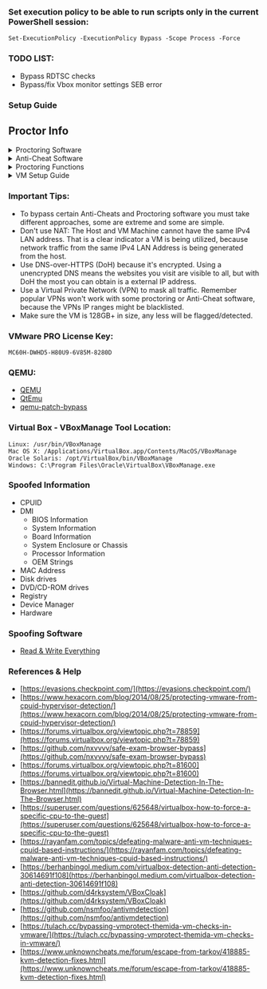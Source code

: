 ### Set execution policy to be able to run scripts only in the current PowerShell session:
```
Set-ExecutionPolicy -ExecutionPolicy Bypass -Scope Process -Force
```

### TODO LIST:
- Bypass RDTSC checks
- Bypass/fix Vbox monitor settings SEB error

### Setup Guide


## Proctor Info
<details>
<summary>Proctoring Software</summary>

| Software | Browser Extension | System Test | Bypassed | Difficulty |
| - | - | - | - | - |
| Pafish |  | [Link](https://github.com/a0rtega/pafish) | ✅ |  |
| Al-Khaser |  | [Link](https://github.com/LordNoteworthy/al-khaser) | ❔ |  |
| Pearson VUE |  | [Link](https://system-test.onvue.com/system_test?customer=pearson_vue) | ❔ | 🤬 |
| ProctorU | ✅ | [FF Addon](https://s3-us-west-2.amazonaws.com/proctoru-assets/extension/firefox-extension-latest.xpi) or [Chrome Addon](https://chrome.google.com/webstore/detail/proctoru/goobgennebinldhonaajgafidboenlkl) | ✅ |  |
| ProctorU: Guardian Browser |  | [Link](https://guardian.meazurelearning.com/) | ❔ |  |
| Proctorio | ✅ | [Link](https://getproctorio.com/) | ✅ |  |
| Examity |  |  | ❔ |  |
| Respondus (LockDown Browser) | ✅ | [Link](https://download.respondus.com/lockdown/download.php) | ❔ |  |
| Kryterion |  |  | ❔ |  |
| Honorlock | ✅ | [Link](https://app.honorlock.com/install/extension) | ✅ | 😀 |

</details>

<details>
<summary>Anti-Cheat Software</summary>

| Software | Bypassed | Difficulty |
| - | - | - |
| Easy Anti-Cheat (EAC) |  |  |
| BattlEye |  |  |
| Vanguard |  |  |

</details>

<details>
<summary>Proctoring Functions</summary>
  <details>
  <summary>Honorlock</summary>
    
  | **Function** | **Description** |
  |-|-|
  | Record Webcam | Record student's testing enviroment using webcam |
  | Record Screen | Record student's screen during exam |
  | Record Web Traffic | Log student's internet activity |
  | Room Scan | Record a 360 degree enviroment scan before the assessment begins |
  | Disable Copy/Paste | Block clipboard actions |
  | Disable Printing | Block printing exam content |
  | Browser Guard | Limit browser activity to exam content and allowed site URLs only |
  | Allowed Site URLs | Allow access to specific websites during an exam session |
  | Student Photo | Capture student photo before the assessment begins |
  | Student ID | Capture ID photo before the assessment begins |
  
  </details>

  <details>
  <summary>Proctorio</summary>
  
  | **Recording Settings** | **Verification Settings** | **Lock Down Settings** |
  |-|-|-|
  | Record Video | Verify Video | Force Full Screen |
  | Record Audio | Verify Audio | Only One Screen |
  | Record Screen | Verify Identity | Disable New Tabs |
  | Record Web Traffic | Verify Desktop | Close Open Tabs |
  | Record Desk | Verify Signature | Disable Printing |
  |  |  | Disable Clipboard |
  |  |  | Clear Cache |
  |  |  | Disable Right Click |
  |  |  | Prevent Re-Entry |
  
  </details>
  
</details>

<details>
<summary>VM Setup Guide</summary>
  <details>
  <summary>Oracle VM VirtualBox</summary>
    
  - General
      - Advanced
          - Shared Clipboard: Bidirectional
          - Drag'n'Drop: Bidirectional
  - System
      - Processor
          - ✅ Enable PAE/NX
          - ✅ Enable Nested VT-x/AMD-V
      - Acceleration
          - Paravirtualization Interface: Legacy
          - Hardware Virtualization: ✅
  - Network
      - Adapter 1
          - ✅ Enable Network Adapter
          - Attach to: `Bridged Adapter`
          - MAC Address: Randomize fully!
  </details>

  <details>
  <summary>VMware</summary>
  
  ## 1st Step: Add following settings into .vmx
  
  ```
  hypervisor.cpuid.v0 = "FALSE"
  board-id.reflectHost = "TRUE"
  hw.model.reflectHost = "TRUE"
  serialNumber.reflectHost = "TRUE"
  SMBIOS.reflectHost = "TRUE"
  SMBIOS.noOEMStrings = "TRUE"
  SMBIOS.addHostVendor = "TRUE"
  isolation.tools.getPtrLocation.disable = "TRUE"
  isolation.tools.setPtrLocation.disable = "TRUE"
  isolation.tools.setVersion.disable = "TRUE"
  isolation.tools.getVersion.disable = "TRUE"
  monitor_control.disable_directexec = "TRUE"
  monitor_control.disable_chksimd = "TRUE"
  monitor_control.disable_ntreloc = "TRUE"
  monitor_control.disable_selfmod = "TRUE"
  monitor_control.disable_reloc = "TRUE"
  monitor_control.disable_btinout = "TRUE"
  monitor_control.disable_btmemspace = "TRUE"
  monitor_control.disable_btpriv = "TRUE"
  monitor_control.disable_btseg = "TRUE"
  monitor_control.restrict_backdoor = "TRUE"
  ```
  
  If you have a SCSI virtual disk at scsi0 slot (first slot) as your system drive, remember to add
  
  ```
  scsi0:0.productID = "Whatever you want"
  scsi0:0.vendorID = "Whatever you want"
  ```
  
  I use
  ```
  scsi0:0.productID = "Tencent SSD"
  scsi0:0.vendorID = "Tencent"
  ```
  
  ## 2nd Step: Modify MAC address
  
  Modify guest's MAC address to whatever except below:
  ```
  	TCHAR *szMac[][2] = {
  		{ _T("\x00\x05\x69"), _T("00:05:69") }, // VMWare, Inc.
  		{ _T("\x00\x0C\x29"), _T("00:0c:29") }, // VMWare, Inc.
  		{ _T("\x00\x1C\x14"), _T("00:1C:14") }, // VMWare, Inc.
  		{ _T("\x00\x50\x56"), _T("00:50:56") },	// VMWare, Inc.
  	};
  ```
  
  ![mac](https://github.com/hzqst/VmwareHardenedLoader/raw/master/img/4.png)
  
  You could add
  
  ```
  ethernet0.address = "Some random mac address"
  ```
  Into vmx file instead of modifying MAC address in VMware GUI
  
  I use
  
  ```
  ethernet0.address = "00:11:56:20:D2:E8"
  ```

  </details>

  <details>
  <summary>QEMU/KVM</summary>
  - [QEMU Setup Guide](https://christitus.com/vm-setup-in-linux/)
    
  </details>
  
</details>



### Important Tips:
* To bypass certain Anti-Cheats and Proctoring software you must take different approaches, some are extreme and some are simple.
* Don't use NAT: The Host and VM Machine cannot have the same IPv4 LAN address. That is a clear indicator a VM is being utilized, because network traffic from the same IPv4 LAN Address is being generated from the host.
* Use DNS-over-HTTPS (DoH) because it's encrypted. Using a unencrypted DNS means the websites you visit are visible to all, but with DoH the most you can obtain is a external IP address.
* Use a Virtual Private Network (VPN) to mask all traffic. Remember popular VPNs won't work with some proctoring or Anti-Cheat software, because the VPNs IP ranges might be blacklisted.
* Make sure the VM is 128GB+ in size, any less will be flagged/detected.

### VMware PRO License Key:
```
MC60H-DWHD5-H80U9-6V85M-8280D
```

### QEMU:
* [QEMU](https://qemu.weilnetz.de/w64/)
* [QtEmu](https://sourceforge.net/projects/qtemu/)
* [qemu-patch-bypass](https://github.com/zhaodice/qemu-anti-detection)

### Virtual Box - VBoxManage Tool Location:
```
Linux: /usr/bin/VBoxManage
Mac OS X: /Applications/VirtualBox.app/Contents/MacOS/VBoxManage
Oracle Solaris: /opt/VirtualBox/bin/VBoxManage
Windows: C:\Program Files\Oracle\VirtualBox\VBoxManage.exe
```

### Spoofed Information
- CPUID
- DMI
  - BIOS Information
  - System Information
  - Board Information
  - System Enclosure or Chassis
  - Processor Information
  - OEM Strings
- MAC Address
- Disk drives
- DVD/CD-ROM drives
- Registry
- Device Manager
- Hardware

### Spoofing Software
- [Read & Write Everything](http://rweverything.com/download/)

### References & Help
- [https://evasions.checkpoint.com/](https://evasions.checkpoint.com/)
- [https://www.hexacorn.com/blog/2014/08/25/protecting-vmware-from-cpuid-hypervisor-detection/](https://www.hexacorn.com/blog/2014/08/25/protecting-vmware-from-cpuid-hypervisor-detection/)
- [https://forums.virtualbox.org/viewtopic.php?t=78859](https://forums.virtualbox.org/viewtopic.php?t=78859)
- [https://github.com/nxvvvv/safe-exam-browser-bypass](https://github.com/nxvvvv/safe-exam-browser-bypass)
- [https://forums.virtualbox.org/viewtopic.php?t=81600](https://forums.virtualbox.org/viewtopic.php?t=81600)
- [https://bannedit.github.io/Virtual-Machine-Detection-In-The-Browser.html](https://bannedit.github.io/Virtual-Machine-Detection-In-The-Browser.html)
- [https://superuser.com/questions/625648/virtualbox-how-to-force-a-specific-cpu-to-the-guest](https://superuser.com/questions/625648/virtualbox-how-to-force-a-specific-cpu-to-the-guest)
- [https://rayanfam.com/topics/defeating-malware-anti-vm-techniques-cpuid-based-instructions/](https://rayanfam.com/topics/defeating-malware-anti-vm-techniques-cpuid-based-instructions/)
- [https://berhanbingol.medium.com/virtualbox-detection-anti-detection-30614691f108](https://berhanbingol.medium.com/virtualbox-detection-anti-detection-30614691f108)
- [https://github.com/d4rksystem/VBoxCloak](https://github.com/d4rksystem/VBoxCloak)
- [https://github.com/nsmfoo/antivmdetection](https://github.com/nsmfoo/antivmdetection)
- [https://tulach.cc/bypassing-vmprotect-themida-vm-checks-in-vmware/](https://tulach.cc/bypassing-vmprotect-themida-vm-checks-in-vmware/)
- [https://www.unknowncheats.me/forum/escape-from-tarkov/418885-kvm-detection-fixes.html](https://www.unknowncheats.me/forum/escape-from-tarkov/418885-kvm-detection-fixes.html)
